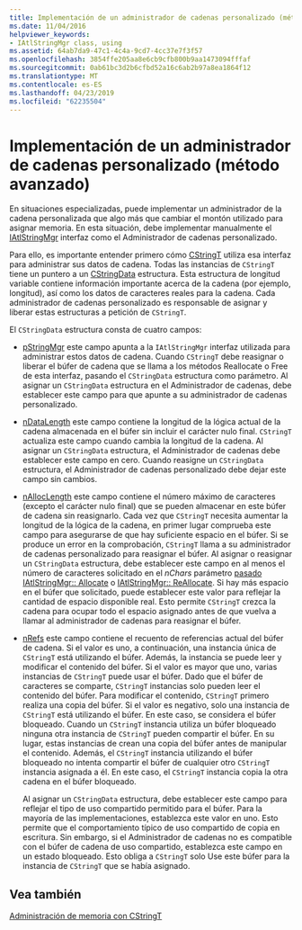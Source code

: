 ```yaml
---
title: Implementación de un administrador de cadenas personalizado (método avanzado)
ms.date: 11/04/2016
helpviewer_keywords:
- IAtlStringMgr class, using
ms.assetid: 64ab7da9-47c1-4c4a-9cd7-4cc37e7f3f57
ms.openlocfilehash: 3854ffe205aa8e6cb9cfb800b9aa1473094fffaf
ms.sourcegitcommit: 0ab61bc3d2b6cfbd52a16c6ab2b97a8ea1864f12
ms.translationtype: MT
ms.contentlocale: es-ES
ms.lasthandoff: 04/23/2019
ms.locfileid: "62235504"
---
```

# <a name="implementation-of-a-custom-string-manager-advanced-method"></a>Implementación de un administrador de cadenas personalizado (método avanzado)

En situaciones especializadas, puede implementar un administrador de la cadena personalizada que algo más que cambiar el montón utilizado para asignar memoria. En esta situación, debe implementar manualmente el [IAtlStringMgr](../atl-mfc-shared/reference/iatlstringmgr-class.md) interfaz como el Administrador de cadenas personalizado.

Para ello, es importante entender primero cómo [CStringT](../atl-mfc-shared/reference/cstringt-class.md) utiliza esa interfaz para administrar sus datos de cadena. Todas las instancias de `CStringT` tiene un puntero a un [CStringData](../atl-mfc-shared/reference/cstringdata-class.md) estructura. Esta estructura de longitud variable contiene información importante acerca de la cadena (por ejemplo, longitud), así como los datos de caracteres reales para la cadena. Cada administrador de cadenas personalizado es responsable de asignar y liberar estas estructuras a petición de `CStringT`.

El `CStringData` estructura consta de cuatro campos:

- [pStringMgr](../atl-mfc-shared/reference/cstringdata-class.md#pstringmgr) este campo apunta a la `IAtlStringMgr` interfaz utilizada para administrar estos datos de cadena. Cuando `CStringT` debe reasignar o liberar el búfer de cadena que se llama a los métodos Reallocate o Free de esta interfaz, pasando el `CStringData` estructura como parámetro. Al asignar un `CStringData` estructura en el Administrador de cadenas, debe establecer este campo para que apunte a su administrador de cadenas personalizado.

- [nDataLength](../atl-mfc-shared/reference/cstringdata-class.md#ndatalength) este campo contiene la longitud de la lógica actual de la cadena almacenada en el búfer sin incluir el carácter nulo final. `CStringT` actualiza este campo cuando cambia la longitud de la cadena. Al asignar un `CStringData` estructura, el Administrador de cadenas debe establecer este campo en cero. Cuando reasigne un `CStringData` estructura, el Administrador de cadenas personalizado debe dejar este campo sin cambios.

- [nAllocLength](../atl-mfc-shared/reference/cstringdata-class.md#nalloclength) este campo contiene el número máximo de caracteres (excepto el carácter nulo final) que se pueden almacenar en este búfer de cadena sin reasignarlo. Cada vez que `CStringT` necesita aumentar la longitud de la lógica de la cadena, en primer lugar comprueba este campo para asegurarse de que hay suficiente espacio en el búfer. Si se produce un error en la comprobación, `CStringT` llama a su administrador de cadenas personalizado para reasignar el búfer. Al asignar o reasignar un `CStringData` estructura, debe establecer este campo en al menos el número de caracteres solicitado en el *nChars* parámetro [pasado IAtlStringMgr:: Allocate](../atl-mfc-shared/reference/iatlstringmgr-class.md#allocate) o [IAtlStringMgr:: ReAllocate](../atl-mfc-shared/reference/iatlstringmgr-class.md#reallocate). Si hay más espacio en el búfer que solicitado, puede establecer este valor para reflejar la cantidad de espacio disponible real. Esto permite `CStringT` crezca la cadena para ocupar todo el espacio asignado antes de que vuelva a llamar al administrador de cadenas para reasignar el búfer.

- [nRefs](../atl-mfc-shared/reference/cstringdata-class.md#nrefs) este campo contiene el recuento de referencias actual del búfer de cadena. Si el valor es uno, a continuación, una instancia única de `CStringT` está utilizando el búfer. Además, la instancia se puede leer y modificar el contenido del búfer. Si el valor es mayor que uno, varias instancias de `CStringT` puede usar el búfer. Dado que el búfer de caracteres se comparte, `CStringT` instancias solo pueden leer el contenido del búfer. Para modificar el contenido, `CStringT` primero realiza una copia del búfer. Si el valor es negativo, solo una instancia de `CStringT` está utilizando el búfer. En este caso, se considera el búfer bloqueado. Cuando un `CStringT` instancia utiliza un búfer bloqueado ninguna otra instancia de `CStringT` pueden compartir el búfer. En su lugar, estas instancias de crean una copia del búfer antes de manipular el contenido. Además, el `CStringT` instancia utilizando el búfer bloqueado no intenta compartir el búfer de cualquier otro `CStringT` instancia asignada a él. En este caso, el `CStringT` instancia copia la otra cadena en el búfer bloqueado.

   Al asignar un `CStringData` estructura, debe establecer este campo para reflejar el tipo de uso compartido permitido para el búfer. Para la mayoría de las implementaciones, establezca este valor en uno. Esto permite que el comportamiento típico de uso compartido de copia en escritura. Sin embargo, si el Administrador de cadenas no es compatible con el búfer de cadena de uso compartido, establezca este campo en un estado bloqueado. Esto obliga a `CStringT` solo Use este búfer para la instancia de `CStringT` que se había asignado.

## <a name="see-also"></a>Vea también

[Administración de memoria con CStringT](../atl-mfc-shared/memory-management-with-cstringt.md)
